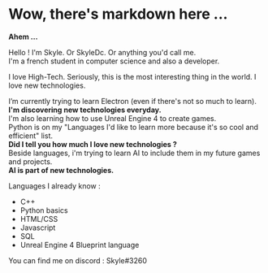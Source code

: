 <h1>Wow, there's markdown here ...</h1>

<strong>Ahem ...</strong>

Hello ! I'm Skyle. Or SkyleDc. Or anything you'd call me.<br>
I'm a french student in computer science and also a developer.

I love High-Tech. Seriously, this is the most interesting thing in the world. I love new technologies.

I’m currently trying to learn Electron (even if there's not so much to learn).<br>
<strong>I'm discovering new technologies everyday.</strong><br>
I'm also learning how to use Unreal Engine 4 to create games.<br>
Python is on my "Languages I'd like to learn more because it's so cool and efficient" list.<br>
<strong>Did I tell you how much I love new technologies ?</strong><br>
Beside languages, i'm trying to learn AI to include them in my future games and projects.<br>
<strong>AI is part of new technologies.</strong><br>

Languages I already know :
  - C++
  - Python basics
  - HTML/CSS
  - Javascript
  - SQL
  - Unreal Engine 4 Blueprint language
 
You can find me on discord : Skyle#3260

